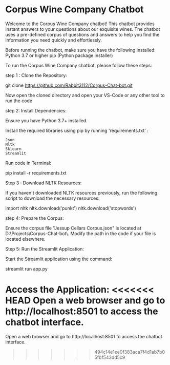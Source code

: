 # Corpus Wine Company Chatbot
Welcome to the Corpus Wine Company chatbot! This chatbot provides instant answers to your questions about our exquisite wines. The chatbot uses a pre-defined corpus of questions and answers to help you find the information you need quickly and effortlessly.



Before running the chatbot, make sure you have the following installed:
Python 3.7 or higher
pip (Python package installer)




To run the Corpus Wine Company chatbot, please follow these steps:


step 1 : Clone the Repository:

git clone <https://github.com/Rabbit3112/Corpus-Chat-bot.git>

Now open the cloned directory and open your VS-Code or any other tool to run the code





step 2:  Install Dependencies:

Ensure you have Python 3.7+ installed. 

Install the required libraries using pip by running 'requirements.txt' :

    Json 
    Nltk
    Sklearn 
    Streamlit 

Run code in Terminal: 

pip install -r requirements.txt







Step 3 : Download NLTK Resources:

If you haven't downloaded NLTK resources previously, run the following script to download the necessary resources:

import nltk
nltk.download('punkt')
nltk.download('stopwords')






step 4: Prepare the Corpus:

Ensure the corpus file  "Jessup Cellars Corpus.json"  is located at D:\\Projects\\Corpus-Chat-bot\\. 
Modify the path in the code if your file is located elsewhere.







Step 5: Run the Streamlit Application:

Start the Streamlit application using the command:

streamlit run app.py


Access the Application:
<<<<<<< HEAD
Open a web browser and go to http://localhost:8501 to access the chatbot interface.
=======
Open a web browser and go to http://localhost:8501 to access the chatbot interface.
>>>>>>> 494c14e1ee0f383aca7f4d1ab7b05fbf543dd5c9
